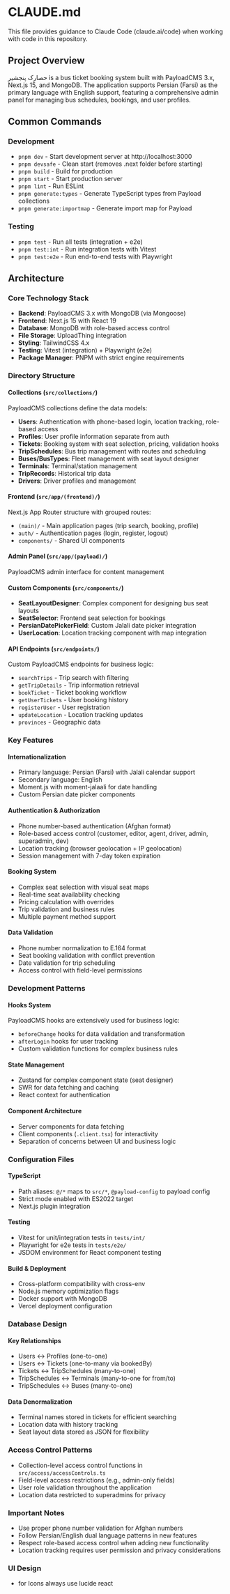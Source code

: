 # CLAUDE.md

This file provides guidance to Claude Code (claude.ai/code) when working with code in this repository.

## Project Overview

حصارک پنجشیر is a bus ticket booking system built with PayloadCMS 3.x, Next.js 15, and MongoDB. The application supports Persian (Farsi) as the primary language with English support, featuring a comprehensive admin panel for managing bus schedules, bookings, and user profiles.

## Common Commands

### Development

- `pnpm dev` - Start development server at http://localhost:3000
- `pnpm devsafe` - Clean start (removes .next folder before starting)
- `pnpm build` - Build for production
- `pnpm start` - Start production server
- `pnpm lint` - Run ESLint
- `pnpm generate:types` - Generate TypeScript types from Payload collections
- `pnpm generate:importmap` - Generate import map for Payload

### Testing

- `pnpm test` - Run all tests (integration + e2e)
- `pnpm test:int` - Run integration tests with Vitest
- `pnpm test:e2e` - Run end-to-end tests with Playwright

## Architecture

### Core Technology Stack

- **Backend**: PayloadCMS 3.x with MongoDB (via Mongoose)
- **Frontend**: Next.js 15 with React 19
- **Database**: MongoDB with role-based access control
- **File Storage**: UploadThing integration
- **Styling**: TailwindCSS 4.x
- **Testing**: Vitest (integration) + Playwright (e2e)
- **Package Manager**: PNPM with strict engine requirements

### Directory Structure

#### Collections (`src/collections/`)

PayloadCMS collections define the data models:

- **Users**: Authentication with phone-based login, location tracking, role-based access
- **Profiles**: User profile information separate from auth
- **Tickets**: Booking system with seat selection, pricing, validation hooks
- **TripSchedules**: Bus trip management with routes and scheduling
- **Buses/BusTypes**: Fleet management with seat layout designer
- **Terminals**: Terminal/station management
- **TripRecords**: Historical trip data
- **Drivers**: Driver profiles and management

#### Frontend (`src/app/(frontend)/`)

Next.js App Router structure with grouped routes:

- `(main)/` - Main application pages (trip search, booking, profile)
- `auth/` - Authentication pages (login, register, logout)
- `components/` - Shared UI components

#### Admin Panel (`src/app/(payload)/`)

PayloadCMS admin interface for content management

#### Custom Components (`src/components/`)

- **SeatLayoutDesigner**: Complex component for designing bus seat layouts
- **SeatSelector**: Frontend seat selection for bookings
- **PersianDatePickerField**: Custom Jalali date picker integration
- **UserLocation**: Location tracking component with map integration

#### API Endpoints (`src/endpoints/`)

Custom PayloadCMS endpoints for business logic:

- `searchTrips` - Trip search with filtering
- `getTripDetails` - Trip information retrieval
- `bookTicket` - Ticket booking workflow
- `getUserTickets` - User booking history
- `registerUser` - User registration
- `updateLocation` - Location tracking updates
- `provinces` - Geographic data

### Key Features

#### Internationalization

- Primary language: Persian (Farsi) with Jalali calendar support
- Secondary language: English
- Moment.js with moment-jalaali for date handling
- Custom Persian date picker components

#### Authentication & Authorization

- Phone number-based authentication (Afghan format)
- Role-based access control (customer, editor, agent, driver, admin, superadmin, dev)
- Location tracking (browser geolocation + IP geolocation)
- Session management with 7-day token expiration

#### Booking System

- Complex seat selection with visual seat maps
- Real-time seat availability checking
- Pricing calculation with overrides
- Trip validation and business rules
- Multiple payment method support

#### Data Validation

- Phone number normalization to E.164 format
- Seat booking validation with conflict prevention
- Date validation for trip scheduling
- Access control with field-level permissions

### Development Patterns

#### Hooks System

PayloadCMS hooks are extensively used for business logic:

- `beforeChange` hooks for data validation and transformation
- `afterLogin` hooks for user tracking
- Custom validation functions for complex business rules

#### State Management

- Zustand for complex component state (seat designer)
- SWR for data fetching and caching
- React context for authentication

#### Component Architecture

- Server components for data fetching
- Client components (`.client.tsx`) for interactivity
- Separation of concerns between UI and business logic

### Configuration Files

#### TypeScript

- Path aliases: `@/*` maps to `src/*`, `@payload-config` to payload config
- Strict mode enabled with ES2022 target
- Next.js plugin integration

#### Testing

- Vitest for unit/integration tests in `tests/int/`
- Playwright for e2e tests in `tests/e2e/`
- JSDOM environment for React component testing

#### Build & Deployment

- Cross-platform compatibility with cross-env
- Node.js memory optimization flags
- Docker support with MongoDB
- Vercel deployment configuration

### Database Design

#### Key Relationships

- Users ↔ Profiles (one-to-one)
- Users ↔ Tickets (one-to-many via bookedBy)
- Tickets ↔ TripSchedules (many-to-one)
- TripSchedules ↔ Terminals (many-to-one for from/to)
- TripSchedules ↔ Buses (many-to-one)

#### Data Denormalization

- Terminal names stored in tickets for efficient searching
- Location data with history tracking
- Seat layout data stored as JSON for flexibility

### Access Control Patterns

- Collection-level access control functions in `src/access/accessControls.ts`
- Field-level access restrictions (e.g., admin-only fields)
- User role validation throughout the application
- Location data restricted to superadmins for privacy

### Important Notes

- Use proper phone number validation for Afghan numbers
- Follow Persian/English dual language patterns in new features
- Respect role-based access control when adding new functionality
- Location tracking requires user permission and privacy considerations

### UI Design

- for Icons always use lucide react
